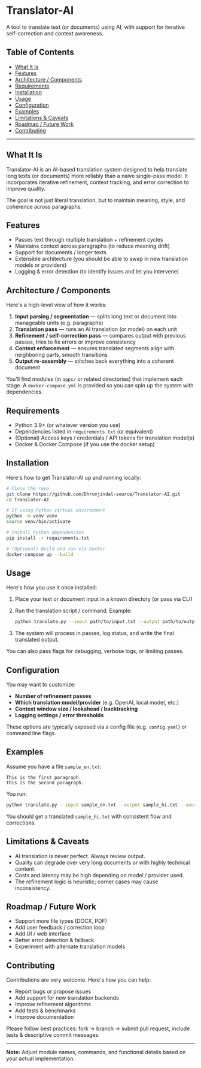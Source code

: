 # Translator-AI

A tool to translate text (or documents) using AI, with support for iterative self-correction and context awareness.

## Table of Contents

- [What It Is](#what-it-is)  
- [Features](#features)  
- [Architecture / Components](#architecture--components)  
- [Requirements](#requirements)  
- [Installation](#installation)  
- [Usage](#usage)  
- [Configuration](#configuration)  
- [Examples](#examples)  
- [Limitations & Caveats](#limitations--caveats)  
- [Roadmap / Future Work](#roadmap--future-work)  
- [Contributing](#contributing)   

---

## What It Is

Translator-AI is an AI-based translation system designed to help translate long texts (or documents) more reliably than a naive single-pass model. It incorporates iterative refinement, context tracking, and error correction to improve quality.

The goal is not just literal translation, but to maintain meaning, style, and coherence across paragraphs.

## Features

- Passes text through multiple translation + refinement cycles  
- Maintains context across paragraphs (to reduce meaning drift)  
- Support for documents / longer texts  
- Extensible architecture (you should be able to swap in new translation models or providers)  
- Logging & error detection (to identify issues and let you intervene)  

## Architecture / Components

Here's a high-level view of how it works:

1. **Input parsing / segmentation** — splits long text or document into manageable units (e.g. paragraphs)  
2. **Translation pass** — runs an AI translation (or model) on each unit  
3. **Refinement / self-correction pass** — compares output with previous passes, tries to fix errors or improve consistency  
4. **Context enforcement** — ensures translated segments align with neighboring parts, smooth transitions  
5. **Output re-assembly** — stitches back everything into a coherent document  

You'll find modules (in `apps/` or related directories) that implement each stage. A `docker-compose.yml` is provided so you can spin up the system with dependencies.

## Requirements

- Python 3.9+ (or whatever version you use)  
- Dependencies listed in `requirements.txt` (or equivalent)  
- (Optional) Access keys / credentials / API tokens for translation model(s)  
- Docker & Docker Compose (if you use the docker setup)  

## Installation

Here's how to get Translator-AI up and running locally:

```bash
# Clone the repo
git clone https://github.com/Dhruvjindal-source/Translator-AI.git
cd Translator-AI

# If using Python virtual environment
python -m venv venv
source venv/bin/activate

# Install Python dependencies
pip install -r requirements.txt

# (Optional) Build and run via Docker
docker-compose up --build
```

## Usage

Here's how you use it once installed:

1. Place your text or document input in a known directory (or pass via CLI)

2. Run the translation script / command. Example:

   ```bash
   python translate.py --input path/to/input.txt --output path/to/output.txt --source en --target hi
   ```

3. The system will process in passes, log status, and write the final translated output.

You can also pass flags for debugging, verbose logs, or limiting passes.

## Configuration

You may want to customize:

* **Number of refinement passes**
* **Which translation model/provider** (e.g. OpenAI, local model, etc.)
* **Context window size / lookahead / backtracking**
* **Logging settings / error thresholds**

These options are typically exposed via a config file (e.g. `config.yaml`) or command line flags.

## Examples

Assume you have a file `sample_en.txt`:

```
This is the first paragraph.
This is the second paragraph.
```

You run:

```bash
python translate.py --input sample_en.txt --output sample_hi.txt --source en --target hi
```

You should get a translated `sample_hi.txt` with consistent flow and corrections.

## Limitations & Caveats

* AI translation is never perfect. Always review output.
* Quality can degrade over very long documents or with highly technical content.
* Costs and latency may be high depending on model / provider used.
* The refinement logic is heuristic; corner cases may cause inconsistency.

## Roadmap / Future Work

* Support more file types (DOCX, PDF)
* Add user feedback / correction loop
* Add UI / web interface
* Better error detection & fallback
* Experiment with alternate translation models

## Contributing

Contributions are very welcome. Here's how you can help:

* Report bugs or propose issues
* Add support for new translation backends
* Improve refinement algorithms
* Add tests & benchmarks
* Improve documentation

Please follow best practices: fork → branch → submit pull request, include tests & descriptive commit messages.


---

**Note:** Adjust module names, commands, and functional details based on your actual implementation.
